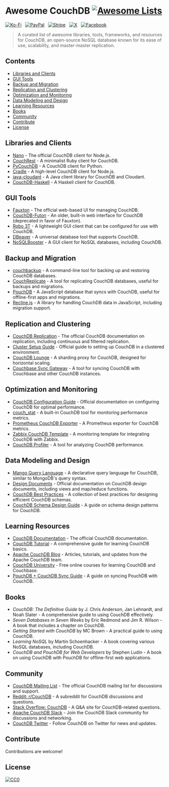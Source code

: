 # Awesome CouchDB [![Awesome Lists](https://srv-cdn.himpfen.io/badges/awesome-lists/awesomelists-flat.svg)](https://github.com/awesomelistsio/awesome)

[![Ko-Fi](https://srv-cdn.himpfen.io/badges/kofi/kofi-flat.svg)](https://ko-fi.com/awesomelists) &nbsp; [![PayPal](https://srv-cdn.himpfen.io/badges/paypal/paypal-flat.svg)](https://www.paypal.com/donate/?hosted_button_id=3LLKRXJU44EJJ) &nbsp; [![Stripe](https://srv-cdn.himpfen.io/badges/stripe/stripe-flat.svg)](https://tinyurl.com/e8ymxdw3) &nbsp; [![X](https://srv-cdn.himpfen.io/badges/twitter/twitter-flat.svg)](https://x.com/ListsAwesome) &nbsp; [![Facebook](https://srv-cdn.himpfen.io/badges/facebook-pages/facebook-pages-flat.svg)](https://www.facebook.com/awesomelists)

> A curated list of awesome libraries, tools, frameworks, and resources for CouchDB, an open-source NoSQL database known for its ease of use, scalability, and master-master replication.

## Contents

- [Libraries and Clients](#libraries-and-clients)
- [GUI Tools](#gui-tools)
- [Backup and Migration](#backup-and-migration)
- [Replication and Clustering](#replication-and-clustering)
- [Optimization and Monitoring](#optimization-and-monitoring)
- [Data Modeling and Design](#data-modeling-and-design)
- [Learning Resources](#learning-resources)
- [Books](#books)
- [Community](#community)
- [Contribute](#contribute)
- [License](#license)

## Libraries and Clients

- [Nano](https://github.com/apache/couchdb-nano) - The official CouchDB client for Node.js.
- [CouchRest](https://github.com/couchrest/couchrest) - A minimalist Ruby client for CouchDB.
- [PyCouchDB](https://github.com/histrio/pycouchdb) - A CouchDB client for Python.
- [Cradle](https://github.com/flatiron/cradle) - A high-level CouchDB client for Node.js.
- [java-cloudant](https://github.com/cloudant/java-cloudant) - A Java client library for CouchDB and Cloudant.
- [CouchDB-Haskell](https://github.com/jdreaver/couchdb-haskell) - A Haskell client for CouchDB.

## GUI Tools

- [Fauxton](https://couchdb.apache.org/fauxton-visual-guide/index.html) - The official web-based UI for managing CouchDB.
- [CouchDB-Futon](https://docs.couchdb.org/en/stable/api/server/common.html#futon) - An older, built-in web interface for CouchDB (deprecated in favor of Fauxton).
- [Robo 3T](https://robomongo.org/) - A lightweight GUI client that can be configured for use with CouchDB.
- [DBeaver](https://dbeaver.io/) - A universal database tool that supports CouchDB.
- [NoSQLBooster](https://nosqlbooster.com/) - A GUI client for NoSQL databases, including CouchDB.

## Backup and Migration

- [couchbackup](https://github.com/cloudant/couchbackup) - A command-line tool for backing up and restoring CouchDB databases.
- [CouchReplicate](https://github.com/glynnbird/couchreplicate) - A tool for replicating CouchDB databases, useful for backups and migrations.
- [PouchDB](https://pouchdb.com/) - A JavaScript database that syncs with CouchDB, useful for offline-first apps and migrations.
- [Recline.js](https://github.com/okfn/recline) - A library for handling CouchDB data in JavaScript, including migration support.

## Replication and Clustering

- [CouchDB Replication](https://docs.couchdb.org/en/stable/replication/protocol.html) - The official CouchDB documentation on replication, including continuous and filtered replication.
- [Cluster Setup Guide](https://docs.couchdb.org/en/stable/setup/cluster.html) - Official guide to setting up CouchDB in a clustered environment.
- [CouchDB Lounge](https://github.com/cloudant-labs/couchdb-lounge) - A sharding proxy for CouchDB, designed for horizontal scaling.
- [Couchbase Sync Gateway](https://www.couchbase.com/products/sync-gateway) - A tool for syncing CouchDB with Couchbase and other CouchDB instances.

## Optimization and Monitoring

- [CouchDB Configuration Guide](https://docs.couchdb.org/en/stable/config/index.html) - Official documentation on configuring CouchDB for optimal performance.
- [couch_stat](https://docs.couchdb.org/en/stable/api/server/common.html#get--_stats) - A built-in CouchDB tool for monitoring performance metrics.
- [Prometheus CouchDB Exporter](https://github.com/gesellix/couchdb-prometheus-exporter) - A Prometheus exporter for CouchDB metrics.
- [Zabbix CouchDB Template](https://www.zabbix.com/integrations/couchdb) - A monitoring template for integrating CouchDB with Zabbix.
- [CouchDB Profiler](https://github.com/apache/couchdb-profiler) - A tool for analyzing CouchDB performance.

## Data Modeling and Design

- [Mango Query Language](https://docs.couchdb.org/en/stable/api/database/find.html) - A declarative query language for CouchDB, similar to MongoDB's query syntax.
- [Design Documents](https://docs.couchdb.org/en/stable/ddocs/index.html) - Official documentation on CouchDB design documents, including views and map/reduce functions.
- [CouchDB Best Practices](https://www.cloudant.com/product/cloudant-best-practices/) - A collection of best practices for designing efficient CouchDB schemas.
- [CouchDB Schema Design Guide](https://developer.ibm.com/articles/cl-cloudant-schema/) - A guide on schema design patterns for CouchDB.

## Learning Resources

- [CouchDB Documentation](https://docs.couchdb.org/en/stable/) - The official CouchDB documentation.
- [CouchDB Tutorial](https://www.tutorialspoint.com/couchdb/index.htm) - A comprehensive guide for learning CouchDB basics.
- [Apache CouchDB Blog](https://blog.couchdb.org/) - Articles, tutorials, and updates from the Apache CouchDB team.
- [CouchDB University](https://university.couchbase.com/) - Free online courses for learning CouchDB and Couchbase.
- [PouchDB + CouchDB Sync Guide](https://pouchdb.com/guides/replication.html) - A guide on syncing PouchDB with CouchDB.

## Books

- *CouchDB: The Definitive Guide* by J. Chris Anderson, Jan Lehnardt, and Noah Slater - A comprehensive guide to using CouchDB effectively.
- *Seven Databases in Seven Weeks* by Eric Redmond and Jim R. Wilson - A book that includes a chapter on CouchDB.
- *Getting Started with CouchDB* by MC Brown - A practical guide to using CouchDB.
- *Learning NoSQL* by Martin Schoenhacker - A book covering various NoSQL databases, including CouchDB.
- *CouchDB and PouchDB for Web Developers* by Stephen Ludin - A book on using CouchDB with PouchDB for offline-first web applications.

## Community

- [CouchDB Mailing List](https://lists.apache.org/list.html?user@couchdb.apache.org) - The official CouchDB mailing list for discussions and support.
- [Reddit: r/CouchDB](https://www.reddit.com/r/CouchDB/) - A subreddit for CouchDB discussions and questions.
- [Stack Overflow: CouchDB](https://stackoverflow.com/questions/tagged/couchdb) - A Q&A site for CouchDB-related questions.
- [Apache CouchDB Slack](https://couchdb-slack.herokuapp.com/) - Join the CouchDB Slack community for discussions and networking.
- [CouchDB Twitter](https://twitter.com/couchdb) - Follow CouchDB on Twitter for news and updates.

## Contribute

Contributions are welcome!

## License

[![CC0](https://mirrors.creativecommons.org/presskit/buttons/88x31/svg/by-sa.svg)](http://creativecommons.org/licenses/by-sa/4.0/)
